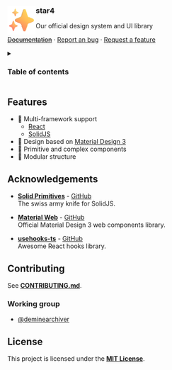 <div>
  <img src=".github/images/sparkles.svg" align="left" width="64" height="64" />
  <h3>star4</h3>
  <p>Our official design system and UI library</p>
</div>

[~~Documentation~~](#) · [Report an bug](https://github.com/tmol4/star4/issues) · [Request a feature](https://github.com/tmol4/star4/issues)

<details>
<summary><h3>Table of contents</h3></summary>

- [Features](#features)
- [Acknowledgements](#acknowledgements)
- [Contributing](#contributing)
  - [Working group](#working-group)
- [License](#license)

</details>


## Features

- 🧰 Multi-framework support
  - [React](packages/react/README.md)
  - [SolidJS](packages/react/README.md)
- 🎨 Design based on [Material Design 3](https://m3.material.io "m3.material.io")
- 🧱 Primitive and complex components
- 🧩 Modular structure

## Acknowledgements



- [**Solid Primitives**](https://primitives.solidjs.community "primitives.solidjs.community") - [GitHub](https://github.com/solidjs-community/solid-primitives/tree/main/packages/active-element)\
The swiss army knife for SolidJS.
<!-- ###### GitHub: [solidjs-community/solid-primitives](https://github.com/solidjs-community/solid-primitives/tree/main/packages/active-element) -->

- [**Material Web**](https://material-web.dev "material-web.dev") - [GitHub](https://github.com/solidjs-community/solid-primitives/tree/main/packages/active-element)\
Official Material Design 3 web components library.

- [**usehooks-ts**](https://usehooks-ts.com "usehooks-ts.com") - [GitHub](https://github.com/juliencrn/usehooks-ts)\
Awesome React hooks library.

## Contributing

See [**CONTRIBUTING.md**](CONTRIBUTING.md).

### Working group

- [@deminearchiver](https://github.com/deminearchiver)

## License

This project is licensed under the [**MIT License**](LICENSE).
